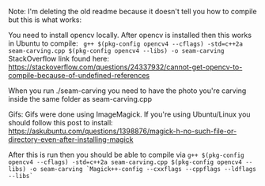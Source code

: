 Note: I'm deleting the old readme because it doesn't tell you how to compile but this is what works: 

You need to install opencv locally. After opencv is installed then this works in Ubuntu to compile: 
``` g++ $(pkg-config opencv4 --cflags) -std=c++2a seam-carving.cpp $(pkg-config opencv4 --libs) -o seam-carving```
StackOverflow link found here: https://stackoverflow.com/questions/24337932/cannot-get-opencv-to-compile-because-of-undefined-references

When you run ./seam-carving you need to have the photo you're carving inside the same folder as seam-carving.cpp

Gifs: 
Gifs were done using ImageMagick. If you're using Ubuntu/Linux you should follow this post to install: https://askubuntu.com/questions/1398876/magick-h-no-such-file-or-directory-even-after-installing-magick 

After this is run then you should be able to compile via 
``` g++ $(pkg-config opencv4 --cflags) -std=c++2a seam-carving.cpp $(pkg-config opencv4 --libs) -o seam-carving `Magick++-config --cxxflags --cppflags --ldflags --libs` ```